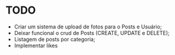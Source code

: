 # TODO

- Criar um sistema de upload de fotos para o Posts e Usuário;
- Deixar funcional o crud de Posts (CREATE, UPDATE e DELETE);
- Listagem de posts por categoria;
- Implementar likes

